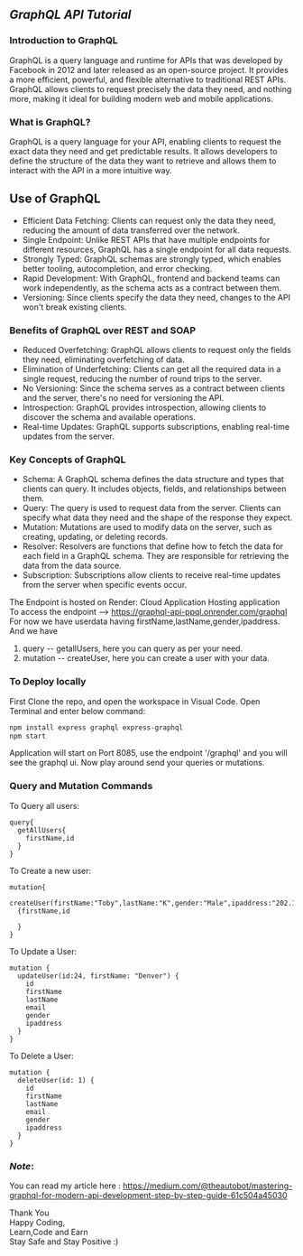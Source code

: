 
## _GraphQL API Tutorial_

### Introduction to GraphQL

GraphQL is a query language and runtime for APIs that was developed by Facebook in 2012 and later released as an open-source project. It provides a more efficient, powerful, and flexible alternative to traditional REST APIs. GraphQL allows clients to request precisely the data they need, and nothing more, making it ideal for building modern web and mobile applications.

### What is GraphQL?

GraphQL is a query language for your API, enabling clients to request the exact data they need and get predictable results. It allows developers to define the structure of the data they want to retrieve and allows them to interact with the API in a more intuitive way.

## Use of GraphQL

- Efficient Data Fetching: Clients can request only the data they need, reducing the amount of data transferred over the network.
- Single Endpoint: Unlike REST APIs that have multiple endpoints for different resources, GraphQL has a single endpoint for all data requests.
- Strongly Typed: GraphQL schemas are strongly typed, which enables better tooling, autocompletion, and error checking.
- Rapid Development: With GraphQL, frontend and backend teams can work independently, as the schema acts as a contract between them.
- Versioning: Since clients specify the data they need, changes to the API won't break existing clients.

### Benefits of GraphQL over REST and SOAP

- Reduced Overfetching: GraphQL allows clients to request only the fields they need, eliminating overfetching of data.
- Elimination of Underfetching: Clients can get all the required data in a single request, reducing the number of round trips to the server.
- No Versioning: Since the schema serves as a contract between clients and the server, there's no need for versioning the API.
- Introspection: GraphQL provides introspection, allowing clients to discover the schema and available operations.
- Real-time Updates: GraphQL supports subscriptions, enabling real-time updates from the server.

### Key Concepts of GraphQL

- Schema: A GraphQL schema defines the data structure and types that clients can query. It includes objects, fields, and relationships between them.
- Query: The query is used to request data from the server. Clients can specify what data they need and the shape of the response they expect.
- Mutation: Mutations are used to modify data on the server, such as creating, updating, or deleting records.
- Resolver: Resolvers are functions that define how to fetch the data for each field in a GraphQL schema. They are responsible for retrieving the data from the data source.
- Subscription: Subscriptions allow clients to receive real-time updates from the server when specific events occur.

The Endpoint is hosted on Render: Cloud Application Hosting application<br> 
To access the endpoint --> https://graphql-api-ppql.onrender.com/graphql<br> 
For now we have userdata having firstName,lastName,gender,ipaddress.
And we have 
1. query -- getallUsers, here you can query as per your need.
2. mutation -- createUser, here you can create a user with your data.

### To Deploy locally
First Clone the repo, and open the workspace in Visual Code. Open Terminal and enter below command:
```sh
npm install express graphql express-graphql
npm start
```
Application will start on Port 8085, use the endpoint '/graphql' and you will see the graphql ui.
Now play around send your queries or mutations.

### Query and Mutation Commands
To Query all users:
```
query{
  getAllUsers{
    firstName,id
  }
}
```
To Create a new user:
```
mutation{
  createUser(firstName:"Toby",lastName:"K",gender:"Male",ipaddress:"202.123.32.11")
  {firstName,id
    
  }
}
```
To Update a User:
```
mutation {
  updateUser(id:24, firstName: "Denver") {
    id
    firstName
    lastName
    email
    gender
    ipaddress
  }
}
```

To Delete a User:
```
mutation {
  deleteUser(id: 1) {
    id
    firstName
    lastName
    email
    gender
    ipaddress
  }
}
```

### _Note_: 
You can read my article here : https://medium.com/@theautobot/mastering-graphql-for-modern-api-development-step-by-step-guide-61c504a45030

Thank You\
Happy Coding,\
Learn,Code and Earn\
Stay Safe and Stay Positive :)

